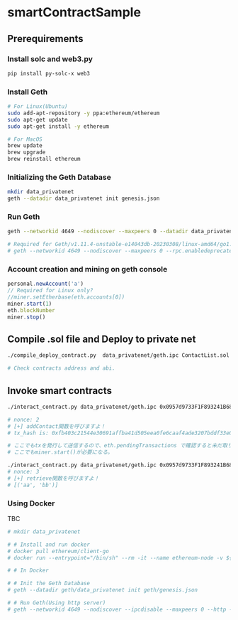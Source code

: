 # smartContractSample

## Prerequirements
### Install solc and web3.py
```sh
pip install py-solc-x web3
```

### Install Geth
```sh
# For Linux(Ubuntu)
sudo add-apt-repository -y ppa:ethereum/ethereum
sudo apt-get update
sudo apt-get install -y ethereum

# For MacOS
brew update
brew upgrade
brew reinstall ethereum
``` 
### Initializing the Geth Database
```sh
mkdir data_privatenet 
geth --datadir data_privatenet init genesis.json
```

### Run Geth 
```sh
geth --networkid 4649 --nodiscover --maxpeers 0 --datadir data_privatenet -- console 2>> data_privatenet/geth.log

# Required for Geth/v1.11.4-unstable-e14043db-20230308/linux-amd64/go1.19.1
# geth --networkid 4649 --nodiscover --maxpeers 0 --rpc.enabledeprecatedpersonal --datadir data_privatenet -- console 2>> data_privatenet/geth.log
```

### Account creation and mining on geth console
```js
personal.newAccount('a')
// Required for Linux only?
//miner.setEtherbase(eth.accounts[0])
miner.start(1)
eth.blockNumber
miner.stop()
```

## Compile .sol file and Deploy to private net
```sh
./compile_deploy_contract.py  data_privatenet/geth.ipc ContactList.sol

# Check contracts address and abi.

```


## Invoke smart contracts
```sh
./interact_contract.py data_privatenet/geth.ipc 0x0957d9733F1F893241B688ac1F393AAbCbAEC7D7 '[{"inputs": [{"internalType"... }]' addContact write 'aa,bb'

# nonce: 2
# [+] addContact関数を呼びますよ！
# tx_hash is: 0xfb403c21544e30691affba41d505eea0fe6caaf4ade3207bddf33e0439ac4c5b ...

# ここでもtxを発行して送信するので、eth.pendingTransactions で確認すると未だ取り込まれてないtxが確認できる
# ここでもminer.start()が必要になる。

./interact_contract.py data_privatenet/geth.ipc 0x0957d9733F1F893241B688ac1F393AAbCbAEC7D7 '[{"inputs": [{"internalType"... }]' retrieve readonly ''
# nonce: 3
# [+] retrieve関数を呼びますよ！
# [('aa', 'bb')]
```

### Using Docker
TBC
```sh
# mkdir data_privatenet

# # Install and run docker
# docker pull ethereum/client-go
# docker run --entrypoint="/bin/sh" --rm -it --name ethereum-node -v ${PWD}:/geth ethereum/client-go

# # In Docker

# # Init the Geth Database
# geth --datadir geth/data_privatenet init geth/genesis.json

# # Run Geth(Using http server)
# geth --networkid 4649 --nodiscover --ipcdisable --maxpeers 0 --http --http.addr "localhost" --http.port "8545" --http.api "eth,net,web3,personal" --http.corsdomain "*" --rpc.enabledeprecatedpersonal --datadir geth/data_privatenet console 2>> geth/data_privatenet/geth.log
```
